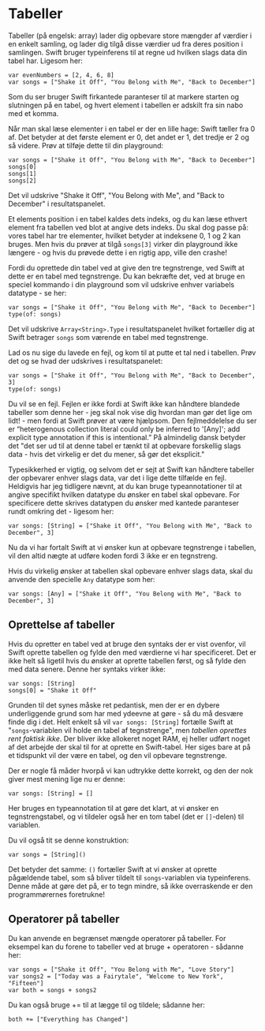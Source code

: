 # Tabeller

Tabeller (på engelsk: array) lader dig opbevare store mængder af værdier i en enkelt samling, og lader dig tilgå disse værdier ud fra deres position i samlingen. Swift bruger typeinferens til at regne ud hvilken slags data din tabel har. Ligesom her:

    var evenNumbers = [2, 4, 6, 8]
    var songs = ["Shake it Off", "You Belong with Me", "Back to December"]

Som du ser bruger Swift firkantede paranteser til at markere starten og slutningen på en tabel, og hvert element i tabellen er adskilt fra sin nabo med et komma.

Når man skal læse elementer i en tabel er der en lille hage: Swift tæller fra 0 af. Det betyder at det første element er 0, det andet er 1, det tredje er 2 og så videre. Prøv at tilføje dette til din playground:

    var songs = ["Shake it Off", "You Belong with Me", "Back to December"]
    songs[0]
    songs[1]
    songs[2]

Det vil udskrive "Shake it Off", "You Belong with Me", and "Back to December" i resultatspanelet.

Et elements position i en tabel kaldes dets indeks, og du kan læse ethvert element fra tabellen ved blot at angive dets indeks. Du skal dog passe på: vores tabel har tre elementer, hvilket betyder at indeksene 0, 1 og 2 kan bruges. Men hvis du prøver at tilgå `songs[3]` virker din playground ikke længere - og hvis du prøvede dette i en rigtig app, ville den crashe!

Fordi du oprettede din tabel ved at give den tre tegnstrenge, ved Swift at dette er en tabel med tegnstrenge. Du kan bekræfte det, ved at bruge en speciel kommando i din playground som vil udskrive enhver variabels datatype - se her:

    var songs = ["Shake it Off", "You Belong with Me", "Back to December"]
    type(of: songs)

Det vil udskrive `Array<String>.Type` i resultatspanelet hvilket fortæller dig at Swift betrager `songs` som værende en tabel med tegnstrenge.

Lad os nu sige du lavede en fejl, og kom til at putte et tal ned i tabellen. Prøv det og se hvad der udskrives i resultatspanelet:

    var songs = ["Shake it Off", "You Belong with Me", "Back to December", 3]
    type(of: songs)

Du vil se en fejl. Fejlen er ikke fordi at Swift ikke kan håndtere blandede tabeller som denne her - jeg skal nok vise dig hvordan man gør det lige om lidt! - men fordi at Swift prøver at være hjælpsom. Den fejlmeddelelse du ser er “heterogenous collection literal could only be inferred to '[Any]'; add explicit type annotation if this is intentional.”
På almindelig dansk betyder det "det ser ud til at denne tabel er tænkt til at opbevare forskellig slags data - hvis det virkelig er det du mener, så gør det eksplicit."

Typesikkerhed er vigtig, og selvom det er sejt at Swift kan håndtere tabeller der opbevarer enhver slags data, var det i lige dette tilfælde en fejl. Heldigvis har jeg tidligere nævnt, at du kan bruge typeannotationer til at angive specifikt hvilken datatype du ønsker en tabel skal opbevare. For specificere dette skrives datatypen du ønsker med kantede paranteser rundt omkring det - ligesom her:

    var songs: [String] = ["Shake it Off", "You Belong with Me", "Back to December", 3]

Nu da vi har fortalt Swift at vi ønsker kun at opbevare tegnstrenge i tabellen, vil den altid nægte at udføre koden fordi 3 ikke er en tegnstreng.

Hvis du virkelig ønsker at tabellen skal opbevare enhver slags data, skal du anvende den specielle `Any` datatype som her:

    var songs: [Any] = ["Shake it Off", "You Belong with Me", "Back to December", 3]


## Oprettelse af tabeller
Hvis du opretter en tabel ved at bruge den syntaks der er vist ovenfor, vil Swift oprette tabellen og fylde den med værdierne vi har specificeret. Det er ikke helt så ligetil hvis du ønsker at oprette tabellen først, og så fylde den med data senere. Denne her syntaks virker ikke:

    var songs: [String]
    songs[0] = "Shake it Off"

Grunden til det synes måske ret pedantisk, men der er en dybere underliggende grund som har med ydeevne at gøre - så du må desvære finde dig i det. Helt enkelt så vil `var songs: [String]` fortælle Swift at "`songs`-variablen vil holde en tabel af tegnstrenge", men *tabellen oprettes rent faktisk ikke*. Der bliver ikke allokeret noget RAM, ej heller udført noget af det arbejde der skal til for at oprette en Swift-tabel. Her siges bare at på et tidspunkt vil der være en tabel, og den vil opbevare tegnstrenge.

Der er nogle få måder hvorpå vi kan udtrykke dette korrekt, og den der nok giver mest mening lige nu er denne:

    var songs: [String] = []

Her bruges en typeannotation til at gøre det klart, at vi ønsker en tegnstrengstabel, og vi tildeler også her en tom tabel (det er `[]`-delen) til variablen.

Du vil også tit se denne konstruktion:

    var songs = [String]()

Det betyder det samme: `()` fortæller Swift at vi ønsker at oprette pågældende tabel, som så bliver tildelt til `songs`-variablen via typeinferens. Denne måde at gøre det på, er to tegn mindre, så ikke overraskende er den programmørernes foretrukne!


## Operatorer på tabeller

Du kan anvende en begrænset mængde operatorer på tabeller. For eksempel kan du forene to tabeller ved at bruge + operatoren - sådanne her:

    var songs = ["Shake it Off", "You Belong with Me", "Love Story"]
    var songs2 = ["Today was a Fairytale", "Welcome to New York", "Fifteen"]
    var both = songs + songs2

Du kan også bruge += til at lægge til og tildele; sådanne her:

    both += ["Everything has Changed"]